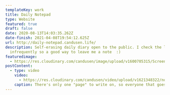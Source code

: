 ```yaml
---
templateKey: work
title: Daily Notepad
type: Website
featured: true
draft: false
date: 2020-08-13T14:03:35.262Z
date-finish: 2021-04-08T19:54:12.625Z
url: http://daily-notepad.candusen.life/
description: Self-erasing daily diary open to the public. I check the logs
  infrequently so a good way to leave me a note  :)
featuredimage:
  - https://res.cloudinary.com/candusen/image/upload/v1600705315/Screen_Shot_2020-09-21_at_12.21.18_PM_aje3uq.png
postContent:
  - type: video
    video:
      - https://res.cloudinary.com/candusen/video/upload/v1621348322/notepad-vid_hkgo0d.mp4
    caption: There's only one "page" to write on, so everyone that goes to the site will see the same thing!
---
```

